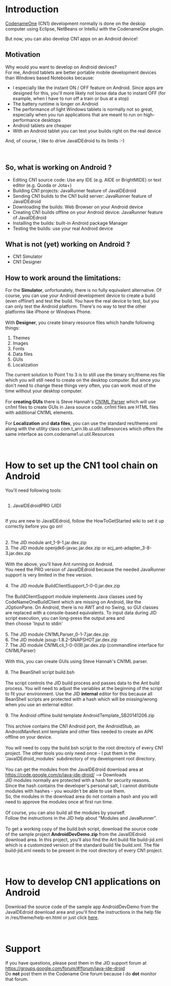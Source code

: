 # Introduction #

[CodenameOne](https://code.google.com/p/codenameone/) (CN1) development normally is done on the deskop computer using Eclipse, NetBeans or IntelliJ with the CodenameOne plugin.

But now, you can also develop CN1 apps on an Android device!


## Motivation ##
Why would you want to develop on Android devices?<br>
For me, Android tablets are better portable mobile development devices than Windows based Notebooks because:<br>
<ul><li>I especially like the instant ON / OFF feature on Android. Since apps are designed for this, you'll more likely not loose data due to instant OFF (for example, when I have to run off a train or bus at a stop)<br>
</li><li>The battery runtime is longer on Android<br>
</li><li>The performance of light Windows tablets is normally not so great, especially when you run applications that are meant to run on high-performance desktops<br>
</li><li>Android tablets are cheaper<br>
</li><li>With an Android tablet you can test your builds right on the real device</li></ul>

And, of course, I like to drive JavaIDEdroid to its limits :-)<br>
<br>
<br>
<h2>So, what is working on Android ?</h2>
<ul><li>Editing CN1 source code: Use any IDE (e.g. AIDE or BrightMIDE) or text editor (e.g. Quoda or Jota+)<br>
</li><li>Building CN1 projects: JavaRunner feature of JavaIDEdroid<br>
</li><li>Sending CN1 builds to the CN1 build server: JavaRunner feature of JavaIDEdroid<br>
</li><li>Downloading the builds: Web Browser on your Android device<br>
</li><li>Creating CN1 builds offline on your Android device: JavaRunner feature of JavaIDEdroid<br>
</li><li>Installing the builds: built-in Android package Manager<br>
</li><li>Testing the builds: use your real Android device</li></ul>

<h2>What is not (yet) working on Android ?</h2>
<ul><li>CN1 Simulator<br>
</li><li>CN1 Designer</li></ul>

<h2>How to work around the limitations:</h2>
For the <b>Simulator</b>, unfortunately, there is no fully equivalent alternative. Of course, you can use your Android development device to create a build (even offline!) and test the build. You have the real device to test, but you can only test the Android platform. There's no way to test the other platforms like iPhone or Windows Phone.<br>
<br>
With <b>Designer</b>, you create binary resource files which handle following things:<br>
<ol><li>Themes<br>
</li><li>Images<br>
</li><li>Fonts<br>
</li><li>Data files<br>
</li><li>GUIs<br>
</li><li>Localization</li></ol>

The current solution to Point 1 to 3 is to still use the binary src/theme.res file which you will still need to create on the desktop computer. But since you don't need to change these things very often, you can work most of the time without your desktop computer.<br>
<br>
For <b>creating GUIs</b> there is Steve Hannah's <a href='http://sjhannah.com/blog/?p=345'>CN1ML Parser</a> which will use cn1ml files to create GUIs in Java source code. cn1ml files are HTML files with additional CN1ML elements.<br>
<br>
For <b>Localization</b> and <b>data files</b>, you can use the standard res/theme.xml along with the utility class com.t_arn.lib.ui.util.taResources which offers the same interface as com.codename1.ui.util.Resources<br>
<br>
<br>
<h1>How to set up the CN1 tool chain on Android</h1>

You'll need following tools:<br>
<br>
1. JavaIDEdroidPRO (JID)<br>
<br>
If you are new to JavaIDEdroid, follow the HowToGetStarted wiki to set it up correctly before you go on!<br>
<br>
<br>
2. The JID module ant_1-9-1.jar.dex.zip<br>
3. The JID module openjdk6-javac.jar.dex.zip or ecj_ant-adapter_3-8-3.jar.dex.zip<br>
<br>
With the above, you'll have Ant running on Android.<br>
You need the PRO version of JavaIDEdroid because the needed JavaRunner support is very limited in the free version.<br>
<br>
4. The JID module BuildClientSupport_1-0-0.jar.dex.zip<br>
<br>
The BuildClientSupport module implements Java classes used by CodeNameOneBuildClient which are missing on Android, like the JOptionPane. On Android, there is no AWT and no Swing, so GUI classes are replaced with a console-based equivalents. To input data during JID script execution, you can long-press the output area and<br>
then choose 'Input to stdin'<br>
<br>
5. The JID module CN1MLParser_0-1-7.jar.dex.zip<br>
6. The JID module jsoup-1.8.2-SNAPSHOT.jar.dex.zip<br>
7. The JID module CN1MLcli_1-0-0(9).jar.dex.zip (commandline interface for CN1MLParser)<br>
<br>
With this, you can create GUIs using Steve Hannah's CN1ML parser.<br>
<br>
8. The BeanShell script build.bsh<br>
<br>
The script controls the JID build process and passes data to the Ant build process. You will need to adjust the variables at the beginning of the script to fit your environment. Use the JID <b>internal</b> editor for this because all BeanShell scripts are protected with a hash which will be missing/wrong when you use an external editor.<br>
<br>
9. The Android offline build template AndroidTemplate_SB20141206.zip<br>
<br>
This archive contains the CN1 Android port, the AndroidStub, an AndroidManifest.xml template and other files needed to create an APK offline on your device.<br>
<br>
You will need to copy the build.bsh script to the root directory of every CN1 project. The other tools you only need once - I put them in the 'JavaIDEdroid_modules' subdirectory of my development root directory.<br>
<br>
You can get the modules from the JavaIDEdroid download area at <a href='https://code.google.com/p/java-ide-droid/'>https://code.google.com/p/java-ide-droid/</a> --> Downloads<br>
JID modules normally are protected with a hash for security reasons.<br>
Since the hash contains the developer's personal salt, I cannot distribute modules with hashes - you wouldn't be able to use them.<br>
So, the modules in the download area do not contain a hash and you will<br>
need to approve the modules once at first run time.<br>
<br>
Of course, you can also build all the modules by yourself.<br>
Follow the instructions in the JID help about "Modules and JavaRunner".<br>
<br>
To get a working copy of the build.bsh script, download the source code<br>
of the sample project <b>AndroidDevDemo.zip</b> from the JavaIDEdroid download area. In this project, you'll also find the Ant build file build-jid.xml which is a customized version of the standard build file build.xml. The file build-jid.xml needs to be present in the root directory of every CN1 project.<br>
<br>
<br>
<h1>How to develop CN1 applications on Android</h1>
Download the source code of the sample app AndroidDevDemo from the JavaIDEdroid download area and you'll find the instructions in the help file in /res/theme/help-en.html or just click <a href='http://www.t-arn.com/software/CN1/AndroidDevDemo-en.html'>here</a>.<br>
<br>
<br>
<h1>Support</h1>
If you have questions, please post them in the JID support forum at <a href='https://groups.google.com/forum/#!forum/java-ide-droid'>https://groups.google.com/forum/#!forum/java-ide-droid</a> <br>
Do <b>not</b> post them in the Codename One forum because I do <b>dot</b> monitor that forum.